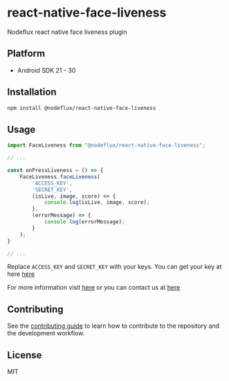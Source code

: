 # react-native-face-liveness

Nodeflux react native face liveness plugin

## Platform

- Android SDK 21 - 30

## Installation

```sh
npm install @nodeflux/react-native-face-liveness
```

## Usage

```js
import FaceLiveness from "@nodeflux/react-native-face-liveness";

// ...

const onPressLiveness = () => {
    FaceLiveness.faceLiveness(
        'ACCESS_KEY',
        'SECRET_KEY',
        (isLive, image, score) => {
            console.log(isLive, image, score);
        },
        (errorMessage) => {
            console.log(errorMessage);
        }
    );
}

// ...
```

Replace `ACCESS_KEY` and `SECRET_KEY` with your keys. You can get your key at here [here](https://cloud.nodeflux.io)

For more information visit [here](https://www.nodeflux.io/) or you can contact us at [here](https://www.nodeflux.io/Contact-Us)

## Contributing

See the [contributing guide](CONTRIBUTING.md) to learn how to contribute to the repository and the development workflow.

## License

MIT
